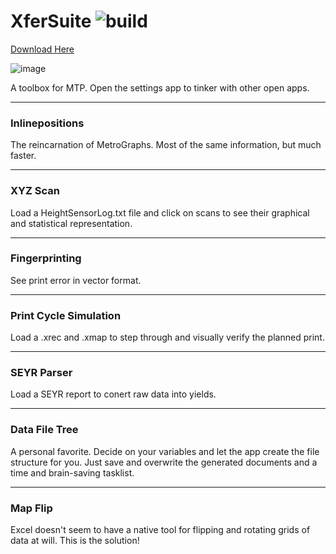 # XferSuite ![build](https://github.com/bradmartin333/XferSuite/actions/workflows/dotnet.yml/badge.svg)

[Download Here](https://bradmartin333.github.io/utility/XferSuite)

![image](https://user-images.githubusercontent.com/19335151/133506934-017acb8f-4bb2-48ad-b9d8-247e622c6456.png)

A toolbox for MTP.
Open the settings app to tinker with other open apps.
___
### Inlinepositions
The reincarnation of MetroGraphs. Most of the same information, but much faster.

___
### XYZ Scan
Load a HeightSensorLog.txt file and click on scans to see their graphical and statistical representation.

___
### Fingerprinting
See print error in vector format.

___
### Print Cycle Simulation
Load a .xrec and .xmap to step through and visually verify the planned print.

___
### SEYR Parser
Load a SEYR report to conert raw data into yields.

___
### Data File Tree
A personal favorite. Decide on your variables and let the app create the file structure for you.
Just save and overwrite the generated documents and a time and brain-saving tasklist.

___
### Map Flip
Excel doesn't seem to have a native tool for flipping and rotating grids of data at will.
This is the solution!

